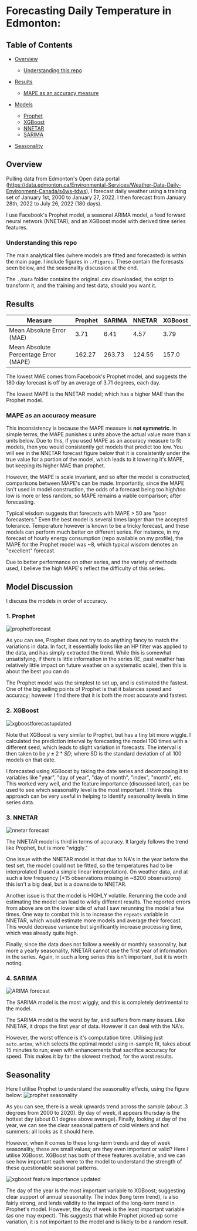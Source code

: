 # Forecasting Daily Temperature in Edmonton:
## Table of Contents
* [Overview](https://github.com/SkyAllinott/Forecasting-Daily-Temperature#overview)
  - [Understanding this repo](https://github.com/SkyAllinott/Forecasting-Daily-Temperature/edit/master/README.md#understanding-this-repo)

* [Results](https://github.com/SkyAllinott/Forecasting-Daily-Temperature#results)

  -  [MAPE as an accuracy measure](https://github.com/SkyAllinott/Forecasting-Daily-Temperature#mape-as-an-accuracy-measure)

* [Models](https://github.com/SkyAllinott/Forecasting-Daily-Temperature#model-discussion)
  -  [Prophet](https://github.com/SkyAllinott/Forecasting-Daily-Temperature#1-prophet)
  -  [XGBoost](https://github.com/SkyAllinott/Forecasting-Daily-Temperature#1-XGBoost)
  -  [NNETAR](https://github.com/SkyAllinott/Forecasting-Daily-Temperature#1-nnetar)
  -  [SARIMA](https://github.com/SkyAllinott/Forecasting-Daily-Temperature#1-sarima) 

* [Seasonality](https://github.com/SkyAllinott/Forecasting-Daily-Temperature#seasonality)

## Overview
Pulling data from Edmonton's Open data portal (https://data.edmonton.ca/Environmental-Services/Weather-Data-Daily-Environment-Canada/s4ws-tdws), I forecast daily weather using a training set of January 1st, 2000 to January 27, 2022. I then forecast from January 28th, 2022 to July 26, 2022 (180 days).

I use Facebook's Prophet model, a seasonal ARIMA model, a feed forward neural network (NNETAR), and an XGBoost model with derived time series features.

### Understanding this repo
The main analytical files (where models are fitted and forecasted) is within the main page. I include figures in `./Figures`. These contain the forecasts seen below, and the seasonality discussion at the end.

The `./Data` folder contains the original .csv downloaded, the script to transform it, and the training and test data, should you want it.

## Results

|  Measure | Prophet | SARIMA | NNETAR | XGBoost |
| ----- | ------- | ------ | ---- | ---- |
| Mean Absolute Error (MAE) | 3.71 | 6.41 | 4.57 | 3.79 |
| Mean Absolute Percentage Error (MAPE) | 162.27 | 263.73 | 124.55 | 157.0 |

The lowest MAE comes from Facebook's Prophet model, and suggests the 180 day forecast is off by an average of 3.71 degrees, each day. 

The lowest MAPE is the NNETAR model; which has a higher MAE than the Prophet model.

### MAPE as an accuracy measure
This inconsistency is because the MAPE measure is **not symmetric**. In simple terms, the MAPE punishes x units above the actual value more than x units below. Due to this, if you used MAPE as an accuracy measure to fit models, then you would consistently get models that predict too low. You will see in the NNETAR forecast figure below that it is consistently under the true value for a portion of the model, which leads to it lowering it's MAPE, but keeping its higher MAE than prophet.

However, the MAPE is scale invariant, and so after the model is constructed, comparisons between MAPE's can be made. Importantly, since the MAPE isn't used in model construction, the odds of a forecast being too high/too low is more or less random, so MAPE remains a viable comparison; after forecasting. 

Typical wisdom suggests that forecasts with MAPE > 50 are "poor forecasters." Even the best model is several times larger than the accepted tolerance. Temperature however is known to be a tricky forecast, and these models can perform much better on different series. For instance, in my forecast of hourly energy consumption (repo available on my profile), the MAPE for the Prophet model was ~8, which typical wisdom denotes an "excellent" forecast. 

Due to better performance on other series, and the variety of methods used, I believe the high MAPE's reflect the difficulty of this series. 

## Model Discussion
I discuss the models in order of accuracy.

### 1. Prophet
![prophetforecast](https://user-images.githubusercontent.com/52394699/181845985-1f3fdca9-5d01-4c91-aace-a24b4a6c0441.png)

As you can see, Prophet does not try to do anything fancy to match the variations in data. In fact, it essentially looks like an HP filter was applied to the data, and has simply extracted the trend. While this is somewhat unsatisfying, if there is little information in the series (IE, past weather has relatively little impact on future weather on a systematic scale), then this is about the best you can do.

The Prophet model was the simplest to set up, and is estimated the fastest. One of the big selling points of Prophet is that it balances speed and accuracy; however I find there that it is both the most accurate and fastest. 

### 2. XGBoost
![xgboostforecastupdated](https://user-images.githubusercontent.com/52394699/181847024-8da9782d-78e9-4f80-a1d7-1848efc1373a.png)

Note that XGBoost is very similar to Prophet, but has a tiny bit more wiggle. I calculated the prediction interval by forecasting the model 100 times with a different seed, which leads to slight variation in forecasts. The interval is then taken to be $y \pm 2*SD$; where SD is the standard deviation of all 100 models on that date.

I forecasted using XGBoost by taking the date series and decomposing it to variables like "year", "day of year", "day of month", "index", "month", etc. This worked very well, and the feature importance (discussed later), can be used to see which seasonality level is the most important. I think this approach can be very useful in helping to identify seasonality levels in time series data. 



### 3. NNETAR
![nnetar forecast](https://user-images.githubusercontent.com/52394699/181846442-a4938beb-4f69-4d4c-aa43-5d05bc5c88e3.png)

The NNETAR model is third in terms of accuracy. It largely follows the trend like Prophet, but is more "wiggly." 

One issue with the NNETAR model is that due to NA's in the year before the test set, the model could not be fitted, so the temperatures had to be interprolated (I used a simple linear interprolation). On weather data, and at such a low frequency (<15 observations missing in ~8200 observations) this isn't a big deal, but is a downside to NNETAR. 

Another issue is that the model is HIGHLY volatile. Rerunning the code and estimating the model can lead to wildly different results. The reported errors from above are on the lower side of what I saw rerunning the model a few times. One way to combat this is to increase the `repeats` variable in NNETAR, which would estimate more models and average their forecast. This would decrease variance but significantly increase processing time, which was already quite high.

Finally, since the data does not follow a weekly or monthly seasonality, but more a yearly seasonality, NNETAR cannot use the first year of information in the series. Again, in such a long series this isn't important, but it is worth noting.

### 4. SARIMA
![ARIMA forecast](https://user-images.githubusercontent.com/52394699/181847445-9a3d99f1-8dd2-4758-b468-fc9aa30c0b62.png)

The SARIMA model is the most wiggly, and this is completely detrimental to the model. 

The SARIMA model is the worst by far, and suffers from many issues. Like NNETAR, it drops the first year of data. However it can deal with the NA's. 

However, the worst offence is it's computation time. Utilising just `auto.arima`, which selects the optimal model using in-sample fit, takes about 15 minutes to run; even with enhancements that sacrifice accuracy for speed. This makes it by far the slowest method, for the worst results.

## Seasonality
Here I utilise Prophet to understand the seasonality effects, using the figure below:
![prophet seasonality](https://user-images.githubusercontent.com/52394699/181847917-77d7412b-344d-4413-a2f4-7a3a53349479.png)

As you can see, there is a weak upwards trend across the sample (about .3 degrees from 2000 to 2020). By day of week, it appears thursday is the hottest day (about 0.1 degree above average). Finally, looking at day of the year, we can see the clear seasonal pattern of cold winters and hot summers; all looks as it should here. 

However, when it comes to these long-term trends and day of week seasonality, these are small values; are they even important or valid? Here I utilise XGBoost. XGBoost has both of these features available, and we can see how important each were to the model to understand the strength of these questionable seasonal patterns.

![xgboost feature importance updated](https://user-images.githubusercontent.com/52394699/181848099-663af9fd-31f0-4a14-a94e-4f0cd183e7a6.png)

The day of the year is the most important variable to XGBoost; suggesting clear support of annual seasonality. The index (long term trend), is also fairly strong, and lends validity to the impact of the long-term trend in Prophet's model. However, the day of week is the least important variable (as one may expect). This suggests that while Prophet picked up some variation, it is not important to the model and is likely to be a random result. 
